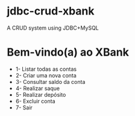 # jdbc-crud-xbank
A CRUD system using JDBC+MySQL

# Bem-vindo(a) ao XBank
* 1- Listar todas as contas
* 2- Criar uma nova conta
* 3- Consultar saldo da conta
* 4- Realizar saque
* 5- Realizar depósito
* 6- Excluir conta
* 7- Sair
